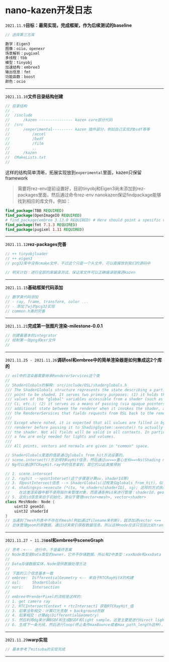 # nano-kazen开发日志

`2021.11.9`**目标：最简实现，完成框架，作为后续测试的baseline**

```cpp
// 选择第三方库

数学：Eigen3
图像：oiio，openexr
场景解析：pugixml
多线程：tbb
模型：tinyobj
加速结构：embree3
输出信息：fmt
功能函数：boost
颜色：ocio

```

------



`2021.11.10`**文件目录结构创建**

```cpp
// 目录结构
// .
//  /include
//      /kazen --------------- kazen core部分代码
//  /src
//      /experimental--------- kazen 插件部分，例如自己实现的bsdf等等
//          /accel
//          /bxdf
//          /film
//          ..
//      /kazen
//  CMakeLists.txt
//
```
这样的结构简单清晰，拓展实现放到`experimental`里面，kazen只保留framework

> 需要将rez-env提前设置好，目前tinyobj和Eigen3尚未添加到rez-packages里面，然后通过命令rez-env nanokazen保证findpackage能够找到相应的库文件。例如：

```cmake
find_package(TBB REQUIRED)
find_package(OpenImageIO REQUIRED)
# find_package(embree 3.13.0 REQUIRED) # Here should point a spesific version
find_package(fmt 7.1.3 REQUIRED)
find_package(pugixml 1.11 REQUIRED)

```

------



`2021.11.12`**rez-packages完善**

```c++
// ++ tinyobjloader
// ++ eigen3
// pcg32库中没有cmake文件，不过这个只是一个头文件，可以直接放到我们的源码中

// 明天计划：进行全部的库编译测试，保证库文件可以正确编译链接进kazen
```

------



`2021.11.15`**基础框架代码添加**

```cpp
// 数学类代码添加
// - ray, frame, transform, color ...
// - 添加了wj的pcg32实现
// common.h类的完善

```

------



`2021.11.21`**完成第一张图片渲染-milestone-0.0.1**

```cpp
// 创建最基本的integrator
// 绘制第一张png和exr文件
// 

```

------



`2021.11.25 - 2021.11.26`**调研osl和embree中的简单渲染器是如何集成这2个库的**

```cpp
// osl中的渲染器需要继承RendererServices这个类
//
// ShaderGlobals的解释: src/include/OSL/shaderglobals.h
/// The ShaderGlobals structure represents the state describing a particular
/// point to be shaded. It serves two primary purposes: (1) it holds the
/// values of the "global" variables accessible from a shader (such as P, N,
/// Ci, etc.); (2) it serves as a means of passing (via opaque pointers)
/// additional state between the renderer when it invokes the shader, and
/// the RendererServices that fields requests from OSL back to the renderer.
///
/// Except where noted, it is expected that all values are filled in by the
/// renderer before passing it to ShadingSystem::execute() to actually run
/// the shader. Not all fields will be valid in all contexts. In particular,
/// a few are only needed for lights and volumes.
///
/// All points, vectors and normals are given in "common" space.

// ShaderGlobals里面的值是通过globals_from_hit方法设置的。
// scene.intersect()方法得到RayHit信息，然后通过uv==>重心坐标==>Ns(Shading normal)
// Ng可以通过RTCRayHit.ray中的信息拿到，其它的以此类推得到

// 1. scene.interscet
// 2. rayhit -->postInterset(这个步骤是计算uv，shaderId等)
// 3. 将postIntersect信息 --> ShaderGlobals(过程类似globals_from_hit)。似乎sg包括differential_geometry信息
// 4. shadingsys->execute (*ctx, *m_shaders[shaderID], sg); 这样的方式执行shader【ShaderGroupRef】
//    在这类渲染器中都不使用指针来管理对象，而是通各种id来进行管理：shaderId，geomId，primId(mesh的face)，instId。
// 5. 这些id信息来自于初始化，类似于管理vector<mesh>, vector<shader>
class MeshNode: Node {
	uint32 geomId;
    uint32 shaderId
}
// 当遇到了mesh列表中不存在的mesh(例如通过filename来判断)，就添加进vector <== 前面步骤有待商榷，然后把id设置给meshnode的方法，
// 总体管理geom的原数据。通过id来索引获取数据信息。所以这种node应该只包括比如transform信息等等？
```

------



`2021.11.27 ~ 11.28`**osl和embree中sceneGraph**

```cpp
// 思考：<--- 进行中，不是最终答案
// Node类型是Data类型的owner，它并不存储数据。所以有2中类型：xxxNode和xxxData
// 
// Data存储数据实体，Node提供数据处理方法
//
// 下面的三个信息基本一致
// embree: 	DifferentialGeometry <-- 来自于RTCRayHitX的构建
// osl: 	ShaderGlobals
// nori: 	Intersection
//
// embree中renderPixel的流程是这样的:
// 1. get camera ray
// 2. RTCIntersectContext + rtcIntersect1 获取RTCRayHit_值
// 3. 如果没有相交：计算灯光贡献 + background贡献
// 4. 如果相交：计算dg(DifferentialGeometry)
// 5. 然后利用dg来计算BSDF和生成BSDF和light sample。这里主要是进行direct light的MIS
// 6. 生成下一条光线，然后进行loop(终止条件maxBounce或者max_path_length这种)，而不是递归。注意这里没有rr，所以我们需要自己加。

```

------



`2021.11.29`**warp实现**

```cpp
// 基本参考了mitsuba的实现完成


```

------

